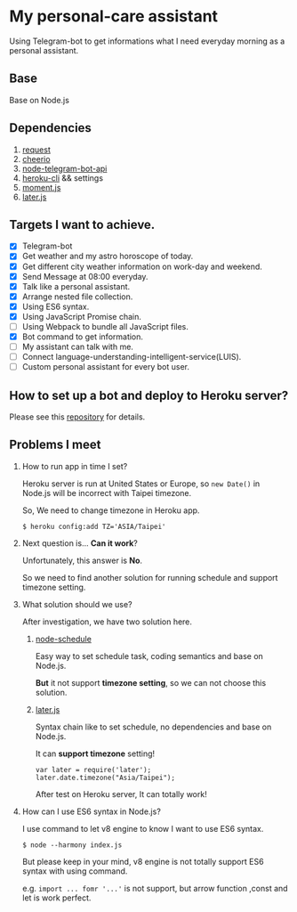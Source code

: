 # My personal-care assistant

Using Telegram-bot to get informations what I need everyday morning as a personal assistant. 

## Base

Base on Node.js

## Dependencies

1. [request](https://github.com/request/request)
2. [cheerio](https://github.com/cheeriojs/cheerio)
3. [node-telegram-bot-api](https://github.com/yagop/node-telegram-bot-api)
4. [heroku-cli](https://github.com/heroku/cli) && settings
5. [moment.js](http://momentjs.com/)
6. [later.js](http://bunkat.github.io/later/index.html)

## Targets I want to achieve.

- [x] Telegram-bot
- [x] Get weather and my astro horoscope of today.
- [x] Get different city weather information on work-day and weekend.
- [x] Send Message at 08:00 everyday.
- [x] Talk like a personal assistant.
- [x] Arrange nested file collection.
- [x] Using ES6 syntax.
- [x] Using JavaScript Promise chain.
- [ ] Using Webpack to bundle all JavaScript files.
- [x] Bot command to get information.
- [ ] My assistant can talk with me.
- [ ] Connect language-understanding-intelligent-service(LUIS).
- [ ] Custom personal assistant for every bot user.

## How to set up a bot and deploy to Heroku server?

Please see this [repository](https://github.com/mvpdw06/currency-bot) for details.

## Problems I meet

1. How to run app in time I set?

    Heroku server is run at United States or Europe, so ```new Date()``` in Node.js will be incorrect with Taipei timezone.

    So, We need to change timezone in Heroku app.

    ```
    $ heroku config:add TZ='ASIA/Taipei'
    ```

2. Next question is... **Can it work**?
   
   Unfortunately, this answer is **No**.

   So we need to find another solution for running schedule and support timezone setting.

3. What solution should we use?

    After investigation, we have two solution here.

    1. [node-schedule](https://github.com/node-schedule/node-schedule)
        
        Easy way to set schedule task, coding semantics and base on Node.js.

        **But** it not support **timezone setting**, so we can not choose this solution.

    2. [later.js](http://bunkat.github.io/later/index.html)
        
        Syntax chain like to set schedule, no dependencies and base on Node.js.

        It can **support timezone** setting!

        ```
        var later = require('later');
        later.date.timezone("Asia/Taipei");
        ```

        After test on Heroku server, It can totally work!

4. How can I use ES6 syntax in Node.js?

    I use command to let v8 engine to know I want to use ES6 syntax.

    

    ```
    $ node --harmony index.js 
    ```  
    
    But please keep in your mind, v8 engine is not totally support ES6 syntax with using command.

    e.g. ```import ... fomr '...'``` is not support, but arrow function ,const and let is work perfect. 
